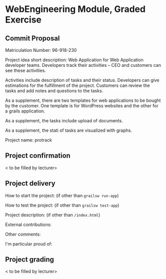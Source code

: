 # WebEngineering Module, Graded Exercise

## Commit Proposal

Matriculation Number: 96-918-230

Project idea short description: 
Web Application for Web Application developer teams. Developers track their activities – CEO and customers can see these
activities.

Activities include description of tasks and their status. Developers can give estimations for the fulfillment of the
project. Customers can review the tasks and add notes and questions to the tasks. 

As a supplement, there are two templates for web applications to be bought by the customer. One template is for
WordPress websites and the other for a grails application.

As a supplement, the tasks include upload of documents.

As a supplement, the stati of tasks are visualized with graphs.

Project name: protrack

## Project confirmation

< to be filled by lecturer>


## Project delivery <to be filled by student>

How to start the project: (if other than `grailsw run-app`)

How to test the project:  (if other than `grailsw test-app`)

Project description:      (if other than `/index.html`)

External contributions:

Other comments: 

I'm particular proud of:


## Project grading 

< to be filled by lecturer>